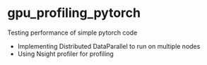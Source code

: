 # gpu_profiling_pytorch
Testing performance of simple pytorch code

- Implementing Distributed DataParallel to run on multiple nodes 
- Using Nsight profiler for profiling
